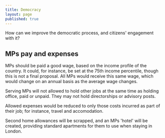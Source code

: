 ```yaml
---
title: Democracy
layout: page
published: true
---
```


How can we improve the democratic process, and citizens' engagement with it?

## MPs pay and expenses

MPs should be paid a good wage, based on the income profile of the country. It could, for instance, be set at the 75th income percentile, though this is not a final proposal. All MPs would receive this same wage, which would change on an annual basis as the average wage changes.

Serving MPs will not allowed to hold other jobs at the same time as holding office, paid or unpaid. They may not hold directorships or advisory posts.

Allowed expenses would be reduced to only those costs incurred as part of their job; for instance, travel and accomodation.

Second home allowances will be scrapped, and an MPs 'hotel' will be created, providing standard apartments for them to use when staying in London.
